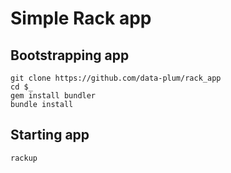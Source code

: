 Simple Rack app
=============

Bootstrapping app
-----------------
```
git clone https://github.com/data-plum/rack_app
cd $_
gem install bundler
bundle install
```

Starting app
------------
```
rackup
```
